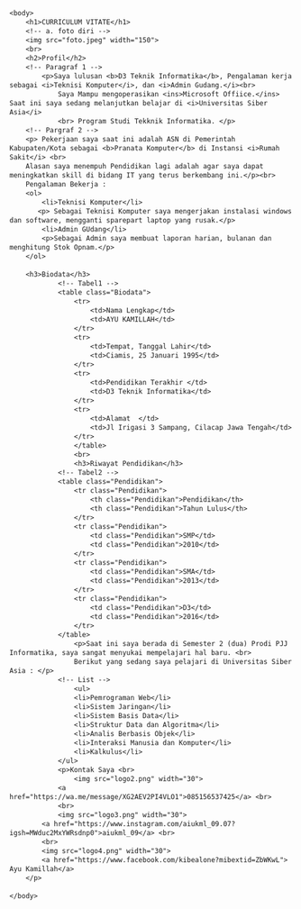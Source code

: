 <html lang="en">
    <!-- Nama   : Ayu Kamillah
        NIM : 230401020015
        Kelas   : IT201
        Mata Kuliah : Pemrograman Web 1 -->
    <head>
        <title> TUGAS 1 CV AYU KAMILLAH </title>
        <!-- menghubungkan dengan css external -->
        <link rel="stylesheet" href="styles.css">
    </head>
   
    <body>
        <h1>CURRICULUM VITATE</h1>
        <!-- a. foto diri -->
        <img src="foto.jpeg" width="150">
        <br>
        <h2>Profil</h2>
        <!-- Paragraf 1 -->
            <p>Saya lulusan <b>D3 Teknik Informatika</b>, Pengalaman kerja sebagai <i>Teknisi Komputer</i>, dan <i>Admin Gudang.</i><br>
                Saya Mampu mengoperasikan <ins>Microsoft Offiice.</ins> Saat ini saya sedang melanjutkan belajar di <i>Universitas Siber Asia</i>
                <br> Program Studi Tekknik Informatika. </p> 
        <!-- Pargraf 2 -->
        <p> Pekerjaan saya saat ini adalah ASN di Pemerintah Kabupaten/Kota sebagai <b>Pranata Komputer</b> di Instansi <i>Rumah Sakit</i> <br>
        Alasan saya menempuh Pendidikan lagi adalah agar saya dapat meningkatkan skill di bidang IT yang terus berkembang ini.</p><br>
        Pengalaman Bekerja :
        <ol>
            <li>Teknisi Komputer</li>
           <p> Sebagai Teknisi Komputer saya mengerjakan instalasi windows dan software, mengganti sparepart laptop yang rusak.</p>
            <li>Admin GUdang</li>
            <p>Sebagai Admin saya membuat laporan harian, bulanan dan menghitung Stok Opnam.</p>
        </ol>
            
        <h3>Biodata</h3>
                <!-- Tabel1 -->
                <table class="Biodata">
                    <tr>
                        <td>Nama Lengkap</td>
                        <td>AYU KAMILLAH</td>
                    </tr>
                    <tr>
                        <td>Tempat, Tanggal Lahir</td>
                        <td>Ciamis, 25 Januari 1995</td>
                    </tr>
                    <tr>
                        <td>Pendidikan Terakhir </td>
                        <td>D3 Teknik Informatika</td>
                    </tr>
                    <tr>
                        <td>Alamat  </td>
                        <td>Jl Irigasi 3 Sampang, Cilacap Jawa Tengah</td>
                    </tr>
                    </table>
                    <br>
                    <h3>Riwayat Pendidikan</h3>
                <!-- Tabel2 -->
                <table class="Pendidikan">
                    <tr class="Pendidikan">
                        <th class="Pendidikan">Pendidikan</th>
                        <th class="Pendidikan">Tahun Lulus</th>
                    </tr>
                    <tr class="Pendidikan">
                        <td class="Pendidikan">SMP</td>
                        <td class="Pendidikan">2010</td>
                    </tr>
                    <tr class="Pendidikan">
                        <td class="Pendidikan">SMA</td>
                        <td class="Pendidikan">2013</td>
                    </tr>
                    <tr class="Pendidikan">
                        <td class="Pendidikan">D3</td>
                        <td class="Pendidikan">2016</td>
                    </tr>
                </table>
                    <p>Saat ini saya berada di Semester 2 (dua) Prodi PJJ Informatika, saya sangat menyukai mempelajari hal baru. <br>
                    Berikut yang sedang saya pelajari di Universitas Siber Asia : </p>
                <!-- List -->
                    <ul>
                    <li>Pemrograman Web</li>
                    <li>Sistem Jaringan</li>
                    <li>Sistem Basis Data</li>
                    <li>Struktur Data dan Algoritma</li>
                    <li>Analis Berbasis Objek</li>
                    <li>Interaksi Manusia dan Komputer</li>
                    <li>Kalkulus</li>
                </ul>
                <p>Kontak Saya <br>
                    <img src="logo2.png" width="30">
                <a href="https://wa.me/message/XG2AEV2PI4VLO1">085156537425</a> <br>
                <br>
                <img src="logo3.png" width="30">
            <a href="https://www.instagram.com/aiukml_09.07?igsh=MWduc2MxYWRsdnp0">aiukml_09</a> <br>
            <br>
            <img src="logo4.png" width="30">
            <a href="https://www.facebook.com/kibealone?mibextid=ZbWKwL"> Ayu Kamillah</a>
        </p>
                
    </body>
</html>
